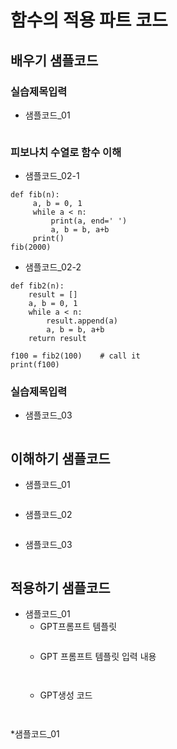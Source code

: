# 함수의 적용 파트 코드
## 배우기 샘플코드
### 실습제목입력
* 샘플코드_01
```
```
### 피보나치 수열로 함수 이해
* 샘플코드_02-1
```
def fib(n): 
     a, b = 0, 1
     while a < n:
         print(a, end=' ')
         a, b = b, a+b
     print()
fib(2000)
```
* 샘플코드_02-2
```
def fib2(n): 
    result = []
    a, b = 0, 1
    while a < n:
        result.append(a)
        a, b = b, a+b
    return result

f100 = fib2(100)    # call it
print(f100) 
```

### 실습제목입력
* 샘플코드_03
```
```

## 이해하기 샘플코드
* 샘플코드_01
```
```

* 샘플코드_02
```
```

* 샘플코드_03
```
```

## 적용하기 샘플코드
* 샘플코드_01
  - GPT프롬프트 템플릿
    ```
  
    ```
  - GPT 프롬프트 템플릿 입력 내용
    ```
   
    ```
  - GPT생성 코드
    ```
   
    ```

*샘플코드_01
```
```

